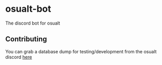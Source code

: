 # osualt-bot

 The discord bot for osualt

## Contributing

You can grab a database dump for testing/development from the osualt discord [here](https://discord.com/channels/792807563980308481/922250702670135356/1150784761376297010)
